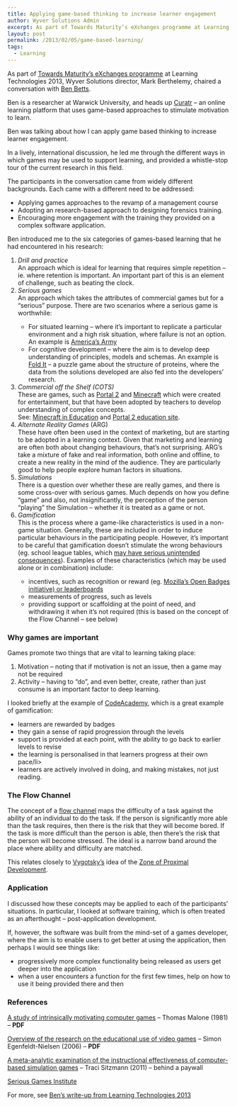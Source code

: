 ```yaml
---
title: Applying game-based thinking to increase learner engagement
author: Wyver Solutions Admin
excerpt: As part of Towards Maturity’s eXchanges programme at Learning Technologies 2013, Wyver Solutions director, Mark Berthelemy, chaired a conversation with Ben Betts.
layout: post
permalink: /2013/02/05/game-based-learning/
tags:
  - Learning
---
```

As part of [Towards Maturity&#8217;s eXchanges programme][1] at Learning Technologies 2013, Wyver Solutions director, Mark Berthelemy, chaired a conversation with [Ben Betts][2].

Ben is a researcher at Warwick University, and heads up [Curatr][3] &#8211; an online learning platform that uses game-based approaches to stimulate motivation to learn.

Ben was talking about how I can apply game based thinking to increase learner engagement.

In a lively, international discussion, he led me through the different ways in which games may be used to support learning, and provided a whistle-stop tour of the current research in this field.

The participants in the conversation came from widely different backgrounds. Each came with a different need to be addressed:

  * Applying games approaches to the revamp of a management course
  * Adopting an research-based approach to designing forensics training.
  * Encouraging more engagement with the training they provided on a complex software application.

Ben introduced me to the six categories of games-based learning that he had encountered in his research:

  1. *Drill and practice*  
    An approach which is ideal for learning that requires simple repetition &#8211; ie. where retention is important. An important part of this is an element of challenge, such as beating the clock.
  2. *Serious games*  
    An approach which takes the attributes of commercial games but for a &#8220;serious&#8221; purpose. There are two scenarios where a serious game is worthwhile:</p>
      * For situated learning &#8211; where it&#8217;s important to replicate a particular environment and a high risk situation, where failure is not an option. An example is [America&#8217;s Army][4]
      * For cognitive development &#8211; where the aim is to develop deep understanding of principles, models and schemas. An example is [Fold It][5] &#8211; a puzzle game about the structure of proteins, where the data from the solutions developed are also fed into the developers&#8217; research.
  3. *Commercial off the Shelf (COTS)*  
    These are games, such as [Portal 2][6] and [Minecraft][7] which were created for entertainment, but that have been adopted by teachers to develop understanding of complex concepts.  
    See: [Minecraft in Education][8] and [Portal 2 education site][9].
  4. *Alternate Reality Games* (ARG)  
    These have often been used in the context of marketing, but are starting to be adopted in a learning context. Given that marketing and learning are often both about changing behaviours, that&#8217;s not surprising. ARG&#8217;s take a mixture of fake and real information, both online and offline, to create a new reality in the mind of the audience. They are particularly good to help people explore human factors in situations.
  5. *Simulations*  
    There is a question over whether these are really games, and there is some cross-over with serious games. Much depends on how you define &#8220;game&#8221; and also, not insignificantly, the perception of the person &#8220;playing&#8221; the Simulation &#8211; whether it is treated as a game or not.
  6. *Gamification*  
    This is the process where a game-like characteristics is used in a non-game situation. Generally, these are included in order to induce particular behaviours in the participating people. However, it&#8217;s important to be careful that gamification doesn&#8217;t stimulate the wrong behaviours (eg. school league tables, which [may have serious unintended consequences][10]). Examples of these characteristics (which may be used alone or in combination) include:</p>
      * incentives, such as recognition or reward (eg. [Mozilla&#8217;s Open Badges initiative) or leaderboards][11]
      * measurements of progress, such as levels
      * providing support or scaffolding at the point of need, and withdrawing it when it&#8217;s not required (this is based on the concept of the Flow Channel &#8211; see below)

### Why games are important

Games promote two things that are vital to learning taking place:

  1. Motivation &#8211; noting that if motivation is not an issue, then a game may not be required
  2. Activity &#8211; having to &#8220;do&#8221;, and even better, create, rather than just consume is an important factor to deep learning.

I looked briefly at the example of [CodeAcademy][12], which is a great example of gamification:

  * learners are rewarded by badges
  * they gain a sense of rapid progression through the levels
  * support is provided at each point, with the ability to go back to earlier levels to revise
  * the learning is personalised in that learners progress at their own pace/li>
  * learners are actively involved in doing, and making mistakes, not just reading.

### The Flow Channel

The concept of a [flow channel][13] maps the difficulty of a task against the ability of an individual to do the task. If the person is significantly more able than the task requires, then there is the risk that they will become bored. If the task is more difficult than the person is able, then there&#8217;s the risk that the person will become stressed. The ideal is a narrow band around the place where ability and difficulty are matched.

This relates closely to [Vygotsky&#8217;s][14] idea of the [Zone of Proximal Development][15].

### Application

I discussed how these concepts may be applied to each of the participants&#8217; situations. In particular, I looked at software training, which is often treated as an afterthought &#8211; post-application development.

If, however, the software was built from the mind-set of a games developer, where the aim is to enable users to get better at using the application, then perhaps I would see things like:

  * progressively more complex functionality being released as users get deeper into the application
  * when a user encounters a function for the first few times, help on how to use it being provided there and then

### References

[A study of intrinsically motivating computer games][16] &#8211; Thomas Malone (1981) &#8211; **PDF**

[Overview of the research on the educational use of video games][17] &#8211; Simon Egenfeldt-Nielsen (2006) &#8211; **PDF**

[A meta-analytic examination of the instructional effectiveness of computer-based simulation games][18] &#8211; Traci Sitzmann (2011) &#8211; behind a paywall

[Serious Games Institute][19]

For more, see [Ben&#8217;s write-up from Learning Technologies 2013][20]

 [1]: http://www.towardsmaturity.org/article/2012/12/12/learning-technologies-exchanges-2013/
 [2]: http://www.linkedin.com/in/benbetts
 [3]: http://curatr.co.uk/
 [4]: http://www.americasarmy.com/
 [5]: http://fold.it/
 [6]: http://www.thinkwithportals.com/
 [7]: https://minecraft.net/
 [8]: http://www.minecraftwiki.net/wiki/Minecraft_in_education
 [9]: http://www.learnwithportals.com/
 [10]: http://ci-journal.net/index.php/ciej/article/view/863/947
 [11]: http://openbadges.org/en-US/
 [12]: http://www.codecademy.com/
 [13]: http://indiedevstories.com/2011/08/10/game-theory-applied-the-flow-channel/
 [14]: http://en.wikipedia.org/wiki/Lev_Vygotsky
 [15]: http://en.wikipedia.org/wiki/Zone_of_proximal_development
 [16]: http://cci.mit.edu/malone/tm%20study%20144.pdf
 [17]: http://www.itu.dk/~sen/papers/game-overview.pdf
 [18]: http://onlinelibrary.wiley.com/doi/10.1111/j.1744-6570.2011.01190.x/abstract
 [19]: http://www.seriousgamesinstitute.co.uk/
 [20]: http://www.ht2.co.uk/ben/?p=458
